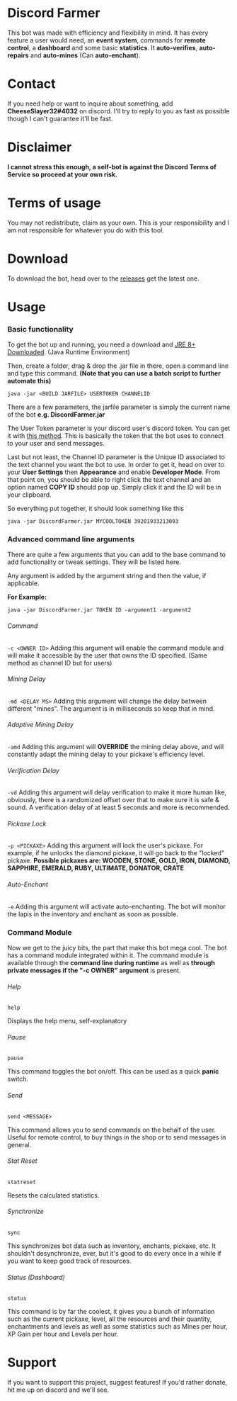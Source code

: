 # Discord Farmer
This bot was made with efficiency and flexibility in mind. It has every feature a user would need, an **event system**, commands for **remote control**, a **dashboard** and some basic **statistics**. It **auto-verifies**, **auto-repairs** and **auto-mines** (Can **auto-enchant**).

# Contact
If you need help or want to inquire about something, add **CheeseSlayer32#4032** on discord. I'll try to reply to you as fast as possible though I can't guarantee it'll be fast.

# Disclaimer
**I cannot stress this enough, a self-bot is against the Discord Terms of Service so proceed 
at your own risk.**

# Terms of usage
You may not redistribute, claim as your own. This is your responsibility and I am not responsible for whatever you do with this tool.

# Download
To download the bot, head over to the [releases](https://github.com/CheeseSlayer/Discord-Farmer/releases) get the latest one.

# Usage
### Basic functionality
To get the bot up and running, you need a download and [JRE 8+ Downloaded](https://www.oracle.com/technetwork/java/javase/downloads/jre8-downloads-2133155.html). (Java Runtime Environment)

Then, create a folder, drag & drop the .jar file in there, open a command line and type this command. **(Note that you can use a batch script to further automate this)**

`java -jar <BUILD JARFILE> USERTOKEN CHANNELID`

There are a few parameters, the jarfile parameter is simply the current name of the bot **e.g. DiscordFarmer.jar**

The User Token parameter is your discord user's discord token. You can get it with [this method](https://discordhelp.net/discord-token). This is basically the token that the bot uses to connect to your user and send messages.

Last but not least, the Channel ID parameter is the Unique ID associated to the text channel you want the bot to use. In order to get it, head on over to your **User Settings** then **Appearance** and enable **Developer Mode**. From that point on, you should be able to right click the text channel and an option named **COPY ID** should pop up. Simply click it and the ID will be in your clipboard.

So everything put together, it should look something like this

`java -jar DiscordFarmer.jar MYCOOLTOKEN 39201933213093`

### Advanced command line arguments
There are quite a few arguments that you can add to the base command to add functionality or tweak settings. They will be listed here.

Any argument is added by the argument string and then the value, if applicable.

**For Example:**

`java -jar DiscordFarmer.jar TOKEN ID -argument1 -argument2`

###### Command
`-c <OWNER ID>` Adding this argument will enable the command module and will make it accessible by the user that owns the ID specified. (Same method as channel ID but for users)

###### Mining Delay
`-md <DELAY MS>` Adding this argument will change the delay between different "mines". The argument is in milliseconds so keep that in mind.

###### Adaptive Mining Delay
`-amd` Adding this argument will **OVERRIDE** the mining delay above, and will constantly adapt the mining delay to your pickaxe's efficiency level.

###### Verification Delay
`-vd` Adding this argument will delay verification to make it more human like, obviously, there is a randomized offset over that to make sure it is safe & sound. A verification delay of at least 5 seconds and more is recommended.

###### Pickaxe Lock
`-p <PICKAXE>` Adding this argument will lock the user's pickaxe. For example, if he unlocks the diamond pickaxe, it will go back to the "locked" pickaxe. **Possible pickaxes are: WOODEN, STONE, GOLD, IRON, DIAMOND, SAPPHIRE, EMERALD, RUBY, ULTIMATE, DONATOR, CRATE**

###### Auto-Enchant
`-e` Adding this argument will activate auto-enchanting. The bot will monitor the lapis in the inventory and enchant as soon as possible.

### Command Module
Now we get to the juicy bits, the part that make this bot mega cool. The bot has a command module integrated within it. The command module is available through the **command line during runtime** as well as **through private messages if the "-c OWNER" argument** is present.

###### Help
`help`

Displays the help menu, self-explanatory

###### Pause
`pause`

This command toggles the bot on/off. This can be used as a quick **panic** switch.

###### Send
`send <MESSAGE>`

This command allows you to send commands on the behalf of the user. Useful for remote control, to buy things in the shop or to send messages in general.

###### Stat Reset
`statreset`

Resets the calculated statistics.

###### Synchronize
`sync`

This synchronizes bot data such as inventory, enchants, pickaxe, etc. It shouldn't desynchronize, ever, but it's good to do every once in a while if you want to keep good track of resources.

###### Status (Dashboard)
`status`

This command is by far the coolest, it gives you a bunch of information such as the current pickaxe, level, all the resources and their quantity, enchantments and levels as well as some statistics such as Mines per hour, XP Gain per hour and Levels per hour.

# Support
If you want to support this project, suggest features! If you'd rather donate, hit me up on discord and we'll see.
